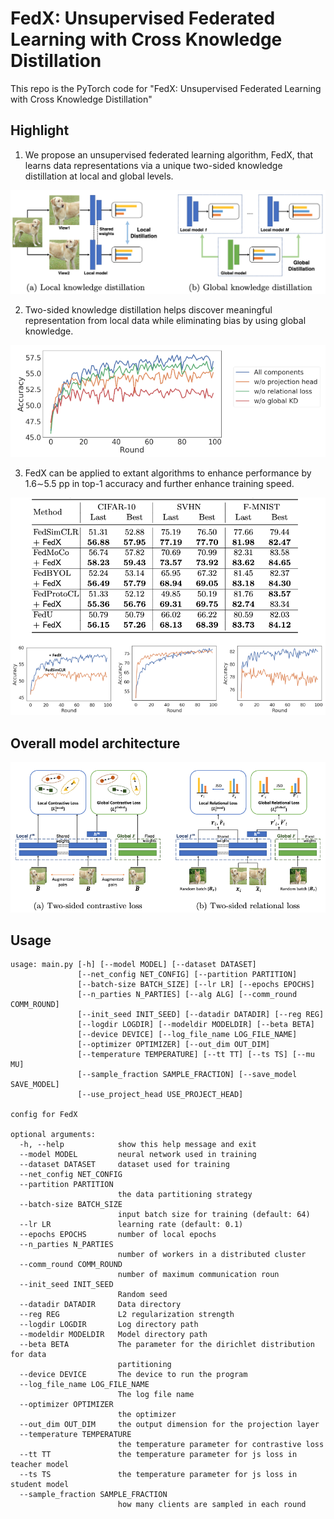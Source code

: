 # FedX: Unsupervised Federated Learning with Cross Knowledge Distillation #
This repo is the PyTorch code for "FedX: Unsupervised Federated Learning with Cross Knowledge Distillation"

## Highlight ##
1. We propose an unsupervised federated learning algorithm, FedX, that learns data representations via a unique two-sided knowledge distillation at local and global levels.
  <p align="center"><img src="./figure/intro.png" width = 600> </center>
  
2. Two-sided knowledge distillation helps discover meaningful representation from local data while eliminating bias by using global knowledge.
  <p align="center"><img src="./figure/ablation.png" width = 600> </center>
  
3. FedX can be applied to extant algorithms to enhance performance by 1.6∼5.5 pp in top-1 accuracy and further enhance training speed.
  <p align="center"><img src="./figure/result.png" width = 600> </center>


## Overall model architecture ##
<center><img src="./figure/model_arch.png"> </center>

## Usage ##
```
usage: main.py [-h] [--model MODEL] [--dataset DATASET]
               [--net_config NET_CONFIG] [--partition PARTITION]
               [--batch-size BATCH_SIZE] [--lr LR] [--epochs EPOCHS]
               [--n_parties N_PARTIES] [--alg ALG] [--comm_round COMM_ROUND]
               [--init_seed INIT_SEED] [--datadir DATADIR] [--reg REG]
               [--logdir LOGDIR] [--modeldir MODELDIR] [--beta BETA]
               [--device DEVICE] [--log_file_name LOG_FILE_NAME]
               [--optimizer OPTIMIZER] [--out_dim OUT_DIM]
               [--temperature TEMPERATURE] [--tt TT] [--ts TS] [--mu MU]
               [--sample_fraction SAMPLE_FRACTION] [--save_model SAVE_MODEL]
               [--use_project_head USE_PROJECT_HEAD]

config for FedX

optional arguments:
  -h, --help            show this help message and exit
  --model MODEL         neural network used in training
  --dataset DATASET     dataset used for training
  --net_config NET_CONFIG
  --partition PARTITION
                        the data partitioning strategy
  --batch-size BATCH_SIZE
                        input batch size for training (default: 64)
  --lr LR               learning rate (default: 0.1)
  --epochs EPOCHS       number of local epochs
  --n_parties N_PARTIES
                        number of workers in a distributed cluster
  --comm_round COMM_ROUND
                        number of maximum communication roun
  --init_seed INIT_SEED
                        Random seed
  --datadir DATADIR     Data directory
  --reg REG             L2 regularization strength
  --logdir LOGDIR       Log directory path
  --modeldir MODELDIR   Model directory path
  --beta BETA           The parameter for the dirichlet distribution for data
                        partitioning
  --device DEVICE       The device to run the program
  --log_file_name LOG_FILE_NAME
                        The log file name
  --optimizer OPTIMIZER
                        the optimizer
  --out_dim OUT_DIM     the output dimension for the projection layer
  --temperature TEMPERATURE
                        the temperature parameter for contrastive loss
  --tt TT               the temperature parameter for js loss in teacher model
  --ts TS               the temperature parameter for js loss in student model
  --sample_fraction SAMPLE_FRACTION
                        how many clients are sampled in each round
```
